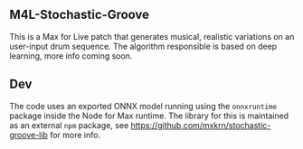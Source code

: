 M4L-Stochastic-Groove
---
This is a Max for Live patch that generates musical, realistic variations on an user-input drum sequence. The algorithm responsible is based on deep learning, more info coming soon.

## Dev
The code uses an exported ONNX model running using the `onnxruntime` package inside the Node for Max runtime. The library for this is maintained as an external `npm` package, see https://github.com/mxkrn/stochastic-groove-lib for more info.

